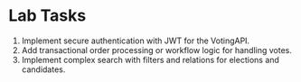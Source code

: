 # Lab Tasks
1. Implement secure authentication with JWT for the VotingAPI.
2. Add transactional order processing or workflow logic for handling votes.
3. Implement complex search with filters and relations for elections and candidates.